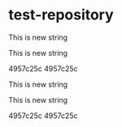 # test-repository

This is new string

This is new string

4957c25c
4957c25c

This is new string

This is new string

4957c25c
4957c25c
